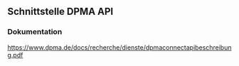 ## Schnittstelle DPMA API

### Dokumentation

https://www.dpma.de/docs/recherche/dienste/dpmaconnectapibeschreibung.pdf
